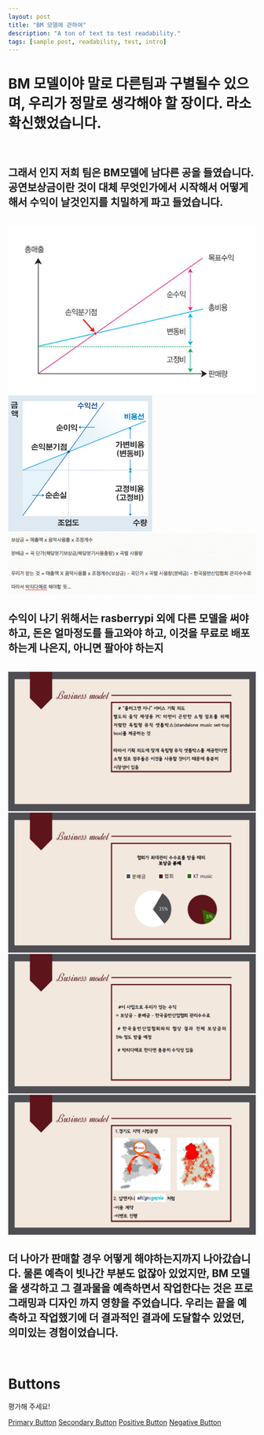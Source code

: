 ```yaml
---
layout: post
title: "BM 모델에 관하여"
description: "A ton of text to test readability."
tags: [sample post, readability, test, intro]
---
```


<h1>BM 모델이야 말로 다른팀과 구별될수 있으며, 우리가 정말로 생각해야 할 장이다. 라소 확신했었습니다.</h1>
<br>
<h2>그래서 인지 저희 팀은 BM모델에 남다른 공을 들였습니다. 공연보상금이란 것이 대체 무엇인가에서 시작해서 어떻게 해서 수익이 날것인지를 치밀하게 파고 들었습니다. </h2>
<br>
<img src="/assets/img/b5.png">
<img src="/assets/img/b6.png">
<img src="/assets/img/b7.png">

<br>
<h2>수익이 나기 위해서는 rasberrypi 외에 다른 모델을 써야하고, 돈은 얼마정도를 들고와야 하고, 이것을 무료로 배포하는게 나은지, 아니면 팔아야 하는지</h2>
<br>


<img src="/assets/img/b1.jpg">
<img src="/assets/img/b2.jpg">
<img src="/assets/img/b3.jpg">
<img src="/assets/img/b4.jpg">

<br>
<h2>더 나아가 판매할 경우 어떻게 해야하는지까지 나아갔습니다. 물론 예측이 빗나간 부분도 없잖아 있었지만, BM 모델을 생각하고 그 결과물을 예측하면서 작업한다는 것은 프로그래밍과 디자인 까지 영향을 주었습니다. 우리는 끝을 예측하고 작업했기에 더 결과적인 결과에 도달할수 있었던, 의미있는 경험이었습니다. </h2>
<br>

# Buttons

평가해 주세요!


<a href="/" class="ui primary button">Primary Button</a>
<a href="/" class="ui secondary button">Secondary Button</a>
<a href="/" class="ui positive button">Positive Button</a>
<a href="/" class="ui negative button">Negative Button</a>